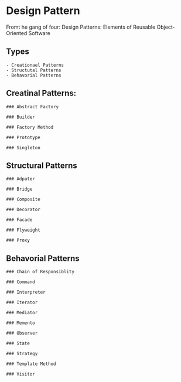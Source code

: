 # Design Pattern

Fromt he gang of four: Design Patterns: Elements of Reusable Object-Oriented Software

## Types

	- Creationael Patterns
	- Structutal Patterns
	- Behavorial Patterns 

## Creatinal Patterns:

	### Abstract Factory 

	### Builder

	### Factory Method

	### Prototype

	### Singleton

## Structural Patterns

	### Adpater 

	### Bridge

	### Composite

	### Decorator

	### Facade

	### Flyweight

	### Proxy

## Behavorial Patterns

	### Chain of Responsiblity 

	### Command 

	### Interpreter

	### Iterator 

	### Mediator 

	### Memento 

	### Observer

	### State

	### Strategy

	### Template Method 

	### Visitor 